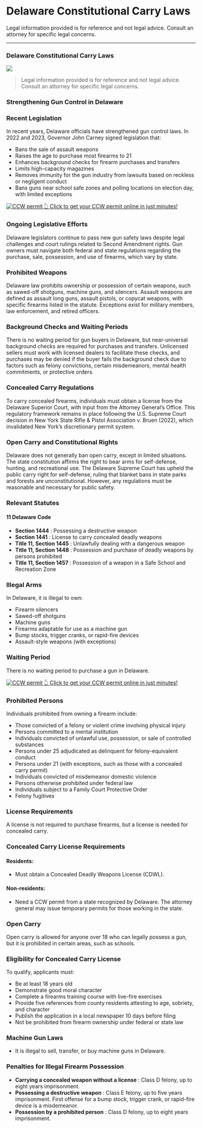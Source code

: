 # Delaware Constitutional Carry Laws

Legal information provided is for reference and not legal advice. Consult an attorney for specific legal concerns. 

* * *

### Delaware Constitutional Carry Laws

![](https://cdn-images-1.medium.com/max/1200/1*CwR3R8CFYL7wflZX2oLwgw.png)

> Legal information provided is for reference and not legal advice. Consult an attorney for specific legal concerns.

### Strengthening Gun Control in Delaware

### Recent Legislation

In recent years, Delaware officials have strengthened gun control laws. In 2022 and 2023, Governor John Carney signed legislation that:

  * Bans the sale of assault weapons
  * Raises the age to purchase most firearms to 21
  * Enhances background checks for firearm purchases and transfers
  * Limits high-capacity magazines
  * Removes immunity for the gun industry from lawsuits based on reckless or negligent conduct
  * Bans guns near school safe zones and polling locations on election day, with limited exceptions


<a href="https://serp.ly/ccw">
<div>
    <img src="https://cdn-images-1.medium.com/max/1200/1*aCmvRhaa5Xjz4zDZxHzAjg.png" alt="CCW permit">
    👆 Click to get your CCW permit online in just minutes!
</div>
</a>

### Ongoing Legislative Efforts

Delaware legislators continue to pass new gun safety laws despite legal challenges and court rulings related to Second Amendment rights. Gun owners must navigate both federal and state regulations regarding the purchase, sale, possession, and use of firearms, which vary by state.

### Prohibited Weapons

Delaware law prohibits ownership or possession of certain weapons, such as sawed-off shotguns, machine guns, and silencers. Assault weapons are defined as assault long guns, assault pistols, or copycat weapons, with specific firearms listed in the statute. Exceptions exist for military members, law enforcement, and retired officers.

### Background Checks and Waiting Periods

There is no waiting period for gun buyers in Delaware, but near-universal background checks are required for purchases and transfers. Unlicensed sellers must work with licensed dealers to facilitate these checks, and purchases may be denied if the buyer fails the background check due to factors such as felony convictions, certain misdemeanors, mental health commitments, or protective orders.

### Concealed Carry Regulations

To carry concealed firearms, individuals must obtain a license from the Delaware Superior Court, with input from the Attorney General’s Office. This regulatory framework remains in place following the U.S. Supreme Court decision in New York State Rifle & Pistol Association v. Bruen (2022), which invalidated New York’s discretionary permit system.

### Open Carry and Constitutional Rights

Delaware does not generally ban open carry, except in limited situations. The state constitution affirms the right to bear arms for self-defense, hunting, and recreational use. The Delaware Supreme Court has upheld the public carry right for self-defense, ruling that blanket bans in state parks and forests are unconstitutional. However, any regulations must be reasonable and necessary for public safety.

### Relevant Statutes

#### 11 Delaware Code

  * **Section 1444** : Possessing a destructive weapon
  * **Section 1441** : License to carry concealed deadly weapons
  * **Title 11, Section 1445** : Unlawfully dealing with a dangerous weapon
  * **Title 11, Section 1448** : Possession and purchase of deadly weapons by persons prohibited
  * **Title 11, Section 1457** : Possession of a weapon in a Safe School and Recreation Zone



### Illegal Arms

In Delaware, it is illegal to own:

  * Firearm silencers
  * Sawed-off shotguns
  * Machine guns
  * Firearms adaptable for use as a machine gun
  * Bump stocks, trigger cranks, or rapid-fire devices
  * Assault-style weapons (with exceptions)



### Waiting Period

There is no waiting period to purchase a gun in Delaware.


<a href="https://serp.ly/ccw">
<div>
    <img src="https://cdn-images-1.medium.com/max/1200/1*TMCVgNoKp2NAtvLSAMkaJg.png" alt="CCW permit">
    👆 Click to get your CCW permit online in just minutes!
</div>
</a>


### Prohibited Persons

Individuals prohibited from owning a firearm include:

  * Those convicted of a felony or violent crime involving physical injury
  * Persons committed to a mental institution
  * Individuals convicted of unlawful use, possession, or sale of controlled substances
  * Persons under 25 adjudicated as delinquent for felony-equivalent conduct
  * Persons under 21 (with exceptions, such as those with a concealed carry permit)
  * Individuals convicted of misdemeanor domestic violence
  * Persons otherwise prohibited under federal law
  * Individuals subject to a Family Court Protective Order
  * Felony fugitives



### License Requirements

A license is not required to purchase firearms, but a license is needed for concealed carry.

### Concealed Carry License Requirements

#### Residents:

  * Must obtain a Concealed Deadly Weapons License (CDWL).



#### Non-residents:

  * Need a CCW permit from a state recognized by Delaware. The attorney general may issue temporary permits for those working in the state.



### Open Carry

Open carry is allowed for anyone over 18 who can legally possess a gun, but it is prohibited in certain areas, such as schools.

### Eligibility for Concealed Carry License

To qualify, applicants must:

  * Be at least 18 years old
  * Demonstrate good moral character
  * Complete a firearms training course with live-fire exercises
  * Provide five references from county residents attesting to age, sobriety, and character
  * Publish the application in a local newspaper 10 days before filing
  * Not be prohibited from firearm ownership under federal or state law



### Machine Gun Laws

  * It is illegal to sell, transfer, or buy machine guns in Delaware.



### Penalties for Illegal Firearm Possession

  * **Carrying a concealed weapon without a license** : Class D felony, up to eight years imprisonment.
  * **Possessing a destructive weapon** : Class E felony, up to five years imprisonment. First offense for a bump stock, trigger crank, or rapid-fire device is a misdemeanor.
  * **Possession by a prohibited person** : Class D felony, up to eight years imprisonment.



